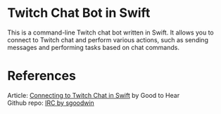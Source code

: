 # Twitch Chat Bot in Swift

This is a command-line Twitch chat bot written in Swift. It allows you to connect to Twitch chat and perform various actions, such as sending messages and performing tasks based on chat commands.

# References
Article: [Connecting to Twitch Chat in Swift](https://goodtohear.co.uk/blog/post/Connecting_to_Twitch_Chat_in_Swift) by Good to Hear<br>
Github repo: [IRC by sgoodwin](https://github.com/sgoodwin/IRC)
